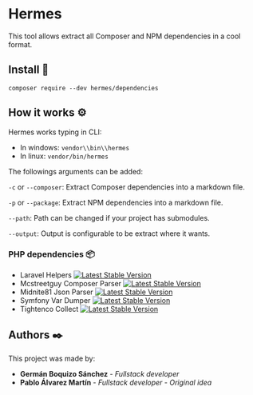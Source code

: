 # Hermes
This tool allows extract all Composer and NPM dependencies in a cool format.

## Install 🔧
`composer require --dev hermes/dependencies`

## How it works ⚙️
Hermes works typing in CLI: 

- In windows: `vendor\\bin\\hermes`
- In linux: `vendor/bin/hermes`

The followings arguments can be added:

`-c` or `--composer`: Extract Composer dependencies into a markdown file.

`-p` or `--package`: Extract NPM dependencies into a markdown file.

`--path`: Path can be changed if your project has submodules.

`--output`: Output is configurable to be extract where it wants.

### PHP dependencies 📦
- Laravel Helpers [![Latest Stable Version](https://img.shields.io/badge/stable-v1.4.0-blue)](https://packagist.org/packages/laravel/helpers)
- Mcstreetguy Composer Parser [![Latest Stable Version](https://img.shields.io/badge/stable-v1.1.0-blue)](https://packagist.org/packages/mcstreetguy/composer-parser)
- Midnite81 Json Parser [![Latest Stable Version](https://img.shields.io/badge/stable-v1.0.1-blue)](https://packagist.org/packages/midnite81/json-parser)
- Symfony Var Dumper [![Latest Stable Version](https://img.shields.io/badge/stable-v5.2.1-blue)](https://packagist.org/packages/symfony/var-dumper)
- Tightenco Collect [![Latest Stable Version](https://img.shields.io/badge/stable-v7.26.1-blue)](https://packagist.org/packages/tightenco/collect)

## Authors ✒️
This project was made by:

* **Germán Boquizo Sánchez** - *Fullstack developer*
* **Pablo Álvarez Martín** - *Fullstack developer - Original idea*

